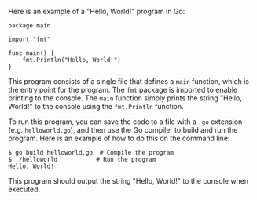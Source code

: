 Here is an example of a "Hello, World!" program in Go:

```
package main

import "fmt"

func main() {
    fmt.Println("Hello, World!")
}
```

This program consists of a single file that defines a `main` function, which is the entry point for the program. The `fmt` package is imported to enable printing to the console. The `main` function simply prints the string "Hello, World!" to the console using the `fmt.Println` function.

To run this program, you can save the code to a file with a `.go` extension (e.g. `helloworld.go`), and then use the Go compiler to build and run the program. Here is an example of how to do this on the command line:

```
$ go build helloworld.go  # Compile the program
$ ./helloworld           # Run the program
Hello, World!
```

This program should output the string "Hello, World!" to the console when executed.